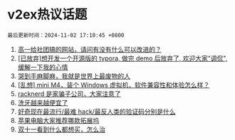# v2ex热议话题

`最后更新时间：2024-11-02 17:10:45 +0800`

1. [高一给社团搞的网站，请问有没有什么可以改进的？](https://www.v2ex.com/t/1085859)
1. [[已放弃]想开发一个开源版的 typora, 做完 demo 后放弃了, 欢迎大家"调侃", 缓解一下我的心情](https://www.v2ex.com/t/1085851)
1. [哭到手麻脚麻，我就是世界上最废物的人](https://www.v2ex.com/t/1085913)
1. [[乱想] mini M4，装个 Windows 虚拟机，软件兼容性和体验怎么样？](https://www.v2ex.com/t/1085933)
1. [racknerd 是家骗子公司，大家注意了](https://www.v2ex.com/t/1085935)
1. [洗牙越来越便宜了](https://www.v2ex.com/t/1085905)
1. [好奇现在最流行/最难 hack/最反人类的验证码分别是什么](https://www.v2ex.com/t/1085881)
1. [苹果电脑大家推荐哪款拓展坞](https://www.v2ex.com/t/1085938)
1. [双十一看到什么都想买，怎么治](https://www.v2ex.com/t/1085978)

